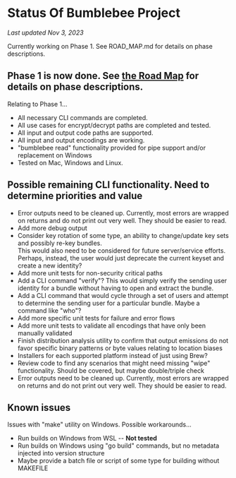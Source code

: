 # Status Of Bumblebee Project
_Last updated Nov 3, 2023_

Currently working on Phase 1.  See ROAD_MAP.md for details on phase descriptions.

## Phase 1 is now done.  See [the Road Map](ROAD_MAP.md) for details on phase descriptions.
Relating to Phase 1...
- All necessary CLI commands are completed.  
- All use cases for encrypt/decrypt paths are completed and tested.
- All input and output code paths are supported.
- All input and output encodings are working.
- "bumblebee read" functionality provided for pipe support and/or replacement on Windows
- Tested on Mac, Windows and Linux.

## Possible remaining CLI functionality. Need to determine priorities and value 
- Error outputs need to be cleaned up.  Currently, most errors are wrapped on returns and do not
  print out very well.  They should be easier to read.
- Add more debug output
- Consider key rotation of some type, an ability to change/update key sets and possibly re-key bundles.  
This would also need to be considered for future server/service efforts.  Perhaps, instead, the user would just 
deprecate the current keyset and create a new identity?
- Add more unit tests for non-security critical paths 
- Add a CLI command "verify"?  This would simply verify the sending user identity for a bundle without having to
open and extract the bundle.
- Add a CLI command that would cycle through a set of users and attempt to determine the sending user
for a particular bundle. Maybe a command like "who"?
- Add more specific unit tests for failure and error flows
- Add more unit tests to validate all encodings that have only been manually validated
- Finish distribution analysis utility to confirm that output emissions do not favor specific binary 
patterns or byte values relating to location biases 
- Installers for each supported platform instead of just using Brew? 
- Review code to find any scenarios that might need missing "wipe" functionality. Should be covered, but maybe double/triple check
- Error outputs need to be cleaned up.  Currently, most errors are wrapped on returns and do not
print out very well.  They should be easier to read.

## Known issues
Issues with "make" utility on Windows. Possible workarounds...
- Run builds on Windows from WSL -- **Not tested**
- Run builds on Windows using "go build" commands, but no metadata injected into version structure
- Maybe provide a batch file or script of some type for building without MAKEFILE

